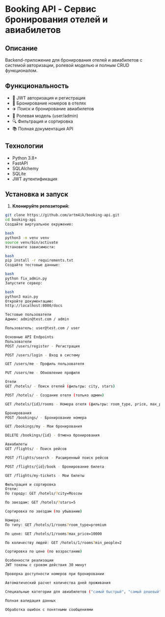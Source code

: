 # Booking API - Сервис бронирования отелей и авиабилетов

## Описание
Backend-приложение для бронирования отелей и авиабилетов с системой авторизации, ролевой моделью и полным CRUD функционалом.

## Функциональность
- 🔐 JWT авторизация и регистрация
- 🏨 Бронирование номеров в отелях
- ✈️ Поиск и бронирование авиабилетов
- 👥 Ролевая модель (user/admin)
- 🔍 Фильтрация и сортировка
- 📚 Полная документация API

## Технологии
- Python 3.8+
- FastAPI
- SQLAlchemy
- SQLite
- JWT аутентификация

## Установка и запуск

1. **Клонируйте репозиторий:**
```bash
git clone https://github.com/artm4ik/booking-api.git
cd booking-api
Создайте виртуальное окружение:

bash
python3 -m venv venv
source venv/bin/activate
Установите зависимости:

bash
pip install -r requirements.txt
Создайте тестовые данные:

bash
python fix_admin.py
Запустите сервер:

bash
python3 main.py
Откройте документацию:
http://localhost:8000/docs

Тестовые пользователи
Админ: admin@test.com / admin

Пользователь: user@test.com / user

Основные API Endpoints
Пользователи
POST /users/register - Регистрация

POST /users/login - Вход в систему

GET /users/me - Профиль пользователя

PUT /users/me - Обновление профиля

Отели
GET /hotels/ - Поиск отелей (фильтры: city, stars)

POST /hotels/ - Создание отеля (только админ)

GET /hotels/{id}/rooms - Номера отеля (фильтры: room_type, price, max_people)

Бронирования
POST /bookings/ - Бронирование номера

GET /bookings/my - Мои бронирования

DELETE /bookings/{id} - Отмена бронирования

Авиабилеты
GET /flights/ - Поиск рейсов

POST /flights/search - Расширенный поиск рейсов

POST /flights/{id}/book - Бронирование билета

GET /flights/my-tickets - Мои билеты

Фильтрация и сортировка
Отели:
По городу: GET /hotels/?city=Moscow

По звездам: GET /hotels/?stars=5

Сортировка по звездам (по убыванию)

Номера:
По типу: GET /hotels/1/rooms?room_type=premium

По цене: GET /hotels/1/rooms?max_price=10000

По количеству людей: GET /hotels/1/rooms?min_people=2

Сортировка по цене (по возрастанию)

Особенности реализации
JWT токены с сроком действия 30 минут

Проверка доступности номеров при бронировании

Автоматический расчет количества дней проживания

Специальные категории для авиабилетов ("самый быстрый", "самый дешевый")

Полная валидация данных

Обработка ошибок с понятными сообщениями
